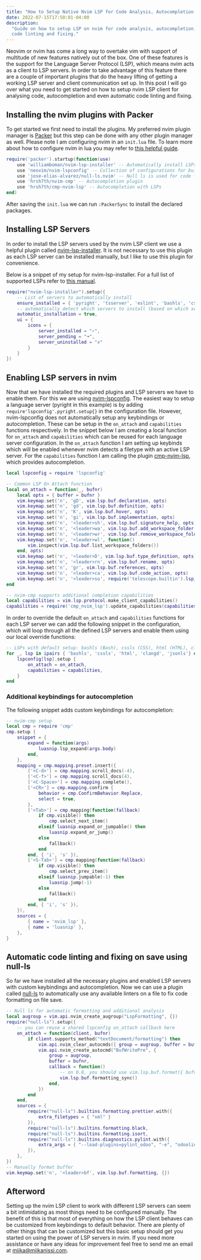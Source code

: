 ```yaml
---
title: "How to Setup Native Nvim LSP for Code Analysis, Autocompletion and Linting"
date: 2022-07-15T17:50:01-04:00
description:
  "Guide on how to setup LSP on nvim for code analysis, autocompletion, and automatic
  code linting and fixing."
---
```


Neovim or nvim has come a long way to overtake vim with support of multitude of new
features natively out of the box. One of these features is the support for the Language
Server Protocol (LSP), which means nvim acts as a client to LSP servers. In order to
take advantage of this feature there are a couple of important plugins that do the heavy
lifting of getting a working LSP server and client communication set up. In this post I
will go over what you need to get started on how to setup nvim LSP client for analysing
code, autocompletion and even automatic code linting and fixing.

## Installing the nvim plugins with Packer

To get started we first need to install the plugins. My preferred nvim plugin manager is
[Packer](https://github.com/wbthomason/packer.nvim) but this step can be done with any
other plugin manager as well. Please note I am configuring nvim in an `init.lua` file.
To learn more about how to configure nvim in lua you may refer to
[this helpful guide](https://github.com/nanotee/nvim-lua-guide).

```lua
require('packer').startup(function(use)
    use 'williamboman/nvim-lsp-installer' -- Automatically install LSPs
    use 'neovim/nvim-lspconfig' -- Collection of configurations for built-in LSP client
    use 'jose-elias-alvarez/null-ls.nvim' -- Null ls is used for code formatting and pylint analysis
    use 'hrsh7th/nvim-cmp' -- Autocompletion plugin
    use 'hrsh7th/cmp-nvim-lsp' -- Autocompletion with LSPs
end)
```

After saving the `init.lua` we can run `:PackerSync` to install the declared packages.

## Installing LSP Servers

In order to install the LSP servers used by the nvim LSP client we use a helpful plugin
called [nvim-lsp-installer](https://github.com/williamboman/nvim-lsp-installer). It is
not necessary to use this plugin as each LSP server can be installed manually, but I
like to use this plugin for convenience.

Below is a snippet of my setup for nvim-lsp-installer. For a full list of supported LSPs
refer to
[this manual](https://github.com/williamboman/nvim-lsp-installer#available-lsps=).

```lua
require("nvim-lsp-installer").setup({
    -- List of servers to automatically install
    ensure_installed = { 'pyright', 'tsserver', 'eslint', 'bashls', 'cssls', 'html', 'sumneko_lua', 'jsonls', 'clangd', 'lemminx' },
    -- automatically detect which servers to install (based on which servers are set up via lspconfig)
    automatic_installation = true,
    ui = {
        icons = {
            server_installed = "✓",
            server_pending = "➜",
            server_uninstalled = "✗"
        }
    }
})
```

## Enabling LSP servers in nvim

Now that we have installed the required plugins and LSP servers we have to enable them.
For this we are using [nvim-lspconfig](https://github.com/neovim/nvim-lspconfig). The
easiest way to setup a language server (pyright in this example) is by adding
`require'lspconfig'.pyright.setup{}` in the configuration file. However, nvim-lspconfig
does not automatically setup any keybindings or autocompletion. These can be setup in
the `on_attach` and `capabilities` functions respectively. In the snippet below I am
creating a local function for `on_attach` and `capabilities` which can be reused for
each language server configuration. In the `on_attach` function I am setting up keybinds
which will be enabled whenever nvim detects a filetype with an active LSP server. For
the `capabilities` function I am calling the plugin
[cmp-nvim-lsp](https://github.com/hrsh7th/cmp-nvim-lsp), which provides autocompletion.

```lua
local lspconfig = require 'lspconfig'

-- Common LSP On Attach function
local on_attach = function(_, bufnr)
    local opts = { buffer = bufnr }
    vim.keymap.set('n', 'gD', vim.lsp.buf.declaration, opts)
    vim.keymap.set('n', 'gd', vim.lsp.buf.definition, opts)
    vim.keymap.set('n', 'K', vim.lsp.buf.hover, opts)
    vim.keymap.set('n', 'gi', vim.lsp.buf.implementation, opts)
    vim.keymap.set('n', '<leader>sh', vim.lsp.buf.signature_help, opts)
    vim.keymap.set('n', '<leader>wa', vim.lsp.buf.add_workspace_folder, opts)
    vim.keymap.set('n', '<leader>wr', vim.lsp.buf.remove_workspace_folder, opts)
    vim.keymap.set('n', '<leader>wl', function()
        vim.inspect(vim.lsp.buf.list_workspace_folders())
    end, opts)
    vim.keymap.set('n', '<leader>D', vim.lsp.buf.type_definition, opts)
    vim.keymap.set('n', '<leader>rn', vim.lsp.buf.rename, opts)
    vim.keymap.set('n', 'gr', vim.lsp.buf.references, opts)
    vim.keymap.set('n', '<leader>ca', vim.lsp.buf.code_action, opts)
    vim.keymap.set('n', '<leader>so', require('telescope.builtin').lsp_document_symbols, opts)
end

-- nvim-cmp supports additional completion capabilities
local capabilities = vim.lsp.protocol.make_client_capabilities()
capabilities = require('cmp_nvim_lsp').update_capabilities(capabilities)
```

In order to override the default `on_attach` and `capabilities` functions for each LSP
server we can add the following snippet in the configuration, which will loop through
all the defined LSP servers and enable them using our local override functions:

```lua
-- LSPs with default setup: bashls (Bash), cssls (CSS), html (HTML), clangd (C/C++), jsonls (JSON)
for _, lsp in ipairs { 'bashls', 'cssls', 'html', 'clangd', 'jsonls'} do
    lspconfig[lsp].setup {
        on_attach = on_attach,
        capabilities = capabilities,
    }
end
```

### Additional keybindings for autocompletion

The following snippet adds custom keybindings for autocompletion:

```lua
-- nvim-cmp setup
local cmp = require 'cmp'
cmp.setup {
    snippet = {
        expand = function(args)
            luasnip.lsp_expand(args.body)
        end,
    },
    mapping = cmp.mapping.preset.insert({
        ['<C-d>'] = cmp.mapping.scroll_docs(-4),
        ['<C-f>'] = cmp.mapping.scroll_docs(4),
        ['<C-Space>'] = cmp.mapping.complete(),
        ['<CR>'] = cmp.mapping.confirm {
            behavior = cmp.ConfirmBehavior.Replace,
            select = true,
        },
        ['<Tab>'] = cmp.mapping(function(fallback)
            if cmp.visible() then
                cmp.select_next_item()
            elseif luasnip.expand_or_jumpable() then
                luasnip.expand_or_jump()
            else
                fallback()
            end
        end, { 'i', 's' }),
        ['<S-Tab>'] = cmp.mapping(function(fallback)
            if cmp.visible() then
                cmp.select_prev_item()
            elseif luasnip.jumpable(-1) then
                luasnip.jump(-1)
            else
                fallback()
            end
        end, { 'i', 's' }),
    }),
    sources = {
        { name = 'nvim_lsp' },
        { name = 'luasnip' },
    },
}
```

## Automatic code linting and fixing on save using null-ls

So far we have installed all the necessary plugins and enabled LSP servers with custom
keybindings and autocompletion. Now we can use a plugin called
[null-ls](https://github.com/jose-elias-alvarez/null-ls.nvim) to automatically use any
available linters on a file to fix code formatting on file save.

```lua
-- Null ls for automatic formatting and additional analysis
local augroup = vim.api.nvim_create_augroup("LspFormatting", {})
require("null-ls").setup({
    -- you can reuse a shared lspconfig on_attach callback here
    on_attach = function(client, bufnr)
        if client.supports_method("textDocument/formatting") then
            vim.api.nvim_clear_autocmds({ group = augroup, buffer = bufnr })
            vim.api.nvim_create_autocmd("BufWritePre", {
                group = augroup,
                buffer = bufnr,
                callback = function()
                    -- on 0.8, you should use vim.lsp.buf.format({ bufnr = bufnr }) instead
                    vim.lsp.buf.formatting_sync()
                end,
            })
        end
    end,
    sources = {
        require("null-ls").builtins.formatting.prettier.with({
            extra_filetypes = { "xml" }
        }),
        require("null-ls").builtins.formatting.black,
        require("null-ls").builtins.formatting.isort,
        require("null-ls").builtins.diagnostics.pylint.with({
            extra_args = { "--load-plugins=pylint_odoo", "-e", "odoolint" } -- Load pylint_odoo plugin for pylint
        }),
    },
})
-- Manually format buffer
vim.keymap.set('n', '<leader>bf', vim.lsp.buf.formatting, {})
```

## Afterword

Setting up the nvim LSP client to work with different LSP servers can seem a bit
intimidating as most things need to be configured manually. The benefit of this is that
most of everything on how the LSP client behaves can be customized from keybindings to
default behavior. There are plenty of other things that can be customized but this basic
setup should get you started on using the power of LSP servers in nvim. If you need more
assistance or have any ideas for improvement feel free to send me an email at
[miika@miikanissi.com](mailto:miika@miikanissi.com).
